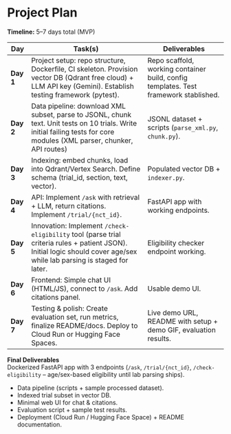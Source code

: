 # Project Plan

**Timeline:** 5–7 days total (MVP)

| Day | Task(s)                                                                                                                                                                  | Deliverables                                                                         |
|-----|--------------------------------------------------------------------------------------------------------------------------------------------------------------------------|--------------------------------------------------------------------------------------|
| **Day 1** | Project setup: repo structure, Dockerfile, CI skeleton. Provision vector DB (Qdrant free cloud) + LLM API key (Gemini). Establish testing framework (pytest).            | Repo scaffold, working container build, config templates. Test framework stablished. |
| **Day 2** | Data pipeline: download XML subset, parse to JSONL, chunk text. Unit tests on 10 trials.  Write initial failing tests for core modules (XML parser, chunker, API routes) | JSONL dataset + scripts (`parse_xml.py`, `chunk.py`).                                |
| **Day 3** | Indexing: embed chunks, load into Qdrant/Vertex Search. Define schema (trial_id, section, text, vector).                                                                 | Populated vector DB + `indexer.py`.                                                  |
| **Day 4** | API: Implement `/ask` with retrieval + LLM, return citations. Implement `/trial/{nct_id}`.                                                                               | FastAPI app with working endpoints.                                                  |
| **Day 5** | Innovation: Implement `/check-eligibility` tool (parse trial criteria rules + patient JSON). Initial logic should cover age/sex while lab parsing is staged for later.                                                                                                                                   | Eligibility checker endpoint working.
| **Day 6** | Frontend: Simple chat UI (HTML/JS), connect to `/ask`. Add citations panel.                                                                                              | Usable demo UI.                                                                      |
| **Day 7** | Testing & polish: Create evaluation set, run metrics, finalize README/docs. Deploy to Cloud Run or Hugging Face Spaces.                                                  | Live demo URL, README with setup + demo GIF, evaluation results.                     |

**Final Deliverables**  
Dockerized FastAPI app with 3 endpoints (`/ask`, `/trial/{nct_id}`, `/check-eligibility` – age/sex-based eligibility until lab parsing ships).
- Data pipeline (scripts + sample processed dataset).  
- Indexed trial subset in vector DB.  
- Minimal web UI for chat & citations.  
- Evaluation script + sample test results.  
- Deployment (Cloud Run / Hugging Face Space) + README documentation.  
